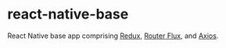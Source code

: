 # react-native-base
React Native base app comprising [Redux](https://github.com/reactjs/react-redux), [Router Flux](https://github.com/aksonov/react-native-router-flux), and [Axios](https://github.com/qiangmao/axios).
